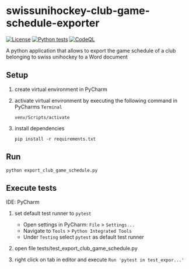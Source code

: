 # swissunihockey-club-game-schedule-exporter
[![License](https://img.shields.io/badge/license-Apache%20License%202.0-blue.svg)](https://github.com/rufer7/swissunihockey-club-game-schedule-exporter/blob/main/LICENSE)
[![Python tests](https://github.com/rufer7/swissunihockey-club-game-schedule-exporter/workflows/Python%20tests/badge.svg)](https://github.com/rufer7/swissunihockey-club-game-schedule-exporter/actions?query=workflow%3A%22Python+tests%22)
[![CodeQL](https://github.com/rufer7/swissunihockey-club-game-schedule-exporter/workflows/CodeQL/badge.svg)](https://github.com/rufer7/swissunihockey-club-game-schedule-exporter/actions?query=workflow%3ACodeQL)

A python application that allows to export the game schedule of a club belonging to swiss unihockey to a Word document


## Setup
1. create virtual environment in PyCharm
1. activate virtual environment by executing the following command in PyCharms `Terminal`

    `venv/Scripts/activate`

1. install dependencies

    `pip install -r requirements.txt`

## Run
`python export_club_game_schedule.py`


## Execute tests
IDE: PyCharm

1. set default test runner to `pytest`

    - Open settings in PyCharm: `File` > `Settings...`
    - Navigate to `Tools` > `Python Integrated Tools`
    - Under `Testing` select `pytest` as default test runner

1. open file tests/test_export_club_game_schedule.py

1. right click on tab in editor and execute `Run 'pytest in test_expor...'`

